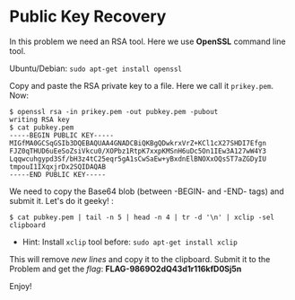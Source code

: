 # Public Key Recovery

In this problem we need an RSA tool. Here we use **OpenSSL** command line tool.

Ubuntu/Debian: `sudo apt-get install openssl`

Copy and paste the RSA private key to a file. Here we call it `prikey.pem`. Now:

```
$ openssl rsa -in prikey.pem -out pubkey.pem -pubout
writing RSA key
$ cat pubkey.pem
-----BEGIN PUBLIC KEY-----
MIGfMA0GCSqGSIb3DQEBAQUAA4GNADCBiQKBgQDwkrxVrZ+KCl1cX27SHDI7Efgn
FJZ0qTHUD6uEeSoZsiVkcu0/XOPbz1RtpK7xxpKMSnH6uDc5On1IEw3A127wW4Y3
Lqqwcuhgypd3Sf/bH3z4tC25eqr5gA1sCwSaEw+yBxdnElBNOXxOQsST7aZGDyIU
tmpouI1IXqxjrDx2SQIDAQAB
-----END PUBLIC KEY-----
```

We need to copy the Base64 blob (between -BEGIN- and -END- tags) and submit it. Let's do it geeky! :

```
$ cat pubkey.pem | tail -n 5 | head -n 4 | tr -d '\n' | xclip -sel clipboard
```

* Hint: Install `xclip` tool before: `sudo apt-get install xclip`

This will remove _new lines_ and copy it to the clipboard. Submit it to the Problem and get the _flag_: **FLAG-9869O2dQ43d1r116kfD0Sj5n**

Enjoy!